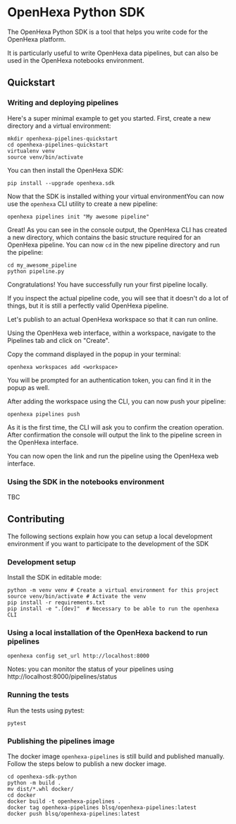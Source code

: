 # OpenHexa Python SDK

The OpenHexa Python SDK is a tool that helps you write code for the OpenHexa platform.

It is particularly useful to write OpenHexa data pipelines, but can also be used in the OpenHexa notebooks environment.

## Quickstart

### Writing and deploying pipelines

Here's a super minimal example to get you started. First, create a new directory and a virtual environment:

```shell
mkdir openhexa-pipelines-quickstart
cd openhexa-pipelines-quickstart
virtualenv venv
source venv/bin/activate
```

You can then install the OpenHexa SDK:

```shell
pip install --upgrade openhexa.sdk
```

Now that the SDK is installed withing your virtual environmentYou can now use the `openhexa` CLI utility to create 
a new pipeline:

```shell
openhexa pipelines init "My awesome pipeline"
```

Great! As you can see in the console output, the OpenHexa CLI has created a new directory, which contains the basic 
structure required for an OpenHexa pipeline. You can now `cd` in the new pipeline directory and run the pipeline:

```shell
cd my_awesome_pipeline
python pipeline.py
```

Congratulations! You have successfully run your first pipeline locally.

If you inspect the actual pipeline code, you will see that it doesn't do a lot of things, but it is still a perfectly 
valid OpenHexa pipeline.

Let's publish to an actual OpenHexa workspace so that it can run online.

Using the OpenHexa web interface, within a workspace, navigate to the Pipelines tab and click on "Create".

Copy the command displayed in the popup in your terminal:

```shell
openhexa workspaces add <workspace>
```

You will be prompted for an authentication token, you can find it in the popup as well.

After adding the workspace using the CLI, you can now push your pipeline:

```shell
openhexa pipelines push 
```

As it is the first time, the CLI will ask you to confirm the creation operation. After confirmation the console will 
output the link to the pipeline screen in the OpenHexa interface.

You can now open the link and run the pipeline using the OpenHexa web interface.

### Using the SDK in the notebooks environment

TBC

## Contributing

The following sections explain how you can setup a local development environment if you want to participate to the 
development of the SDK

### Development setup

Install the SDK in editable mode:

```shell
python -m venv venv # Create a virtual environment for this project
source venv/bin/activate # Activate the venv
pip install -r requirements.txt
pip install -e ".[dev]"  # Necessary to be able to run the openhexa CLI
```

### Using a local installation of the OpenHexa backend to run pipelines

```shell
openhexa config set_url http://localhost:8000
```

Notes: you can monitor the status of your pipelines using http://localhost:8000/pipelines/status

### Running the tests

Run the tests using pytest:

```shell
pytest
```

### Publishing the pipelines image

The docker image `openhexa-pipelines` is still build and published manually. Follow the steps below to publish a new docker image.

```shell
cd openhexa-sdk-python
python -m build .
mv dist/*.whl docker/
cd docker
docker build -t openhexa-pipelines .
docker tag openhexa-pipelines blsq/openhexa-pipelines:latest
docker push blsq/openhexa-pipelines:latest
```

